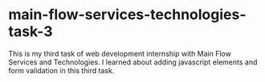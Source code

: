 # main-flow-services-technologies-task-3
This is my third task of web development internship with Main Flow Services and Technologies. I learned about adding javascript elements and form validation in this third task.
